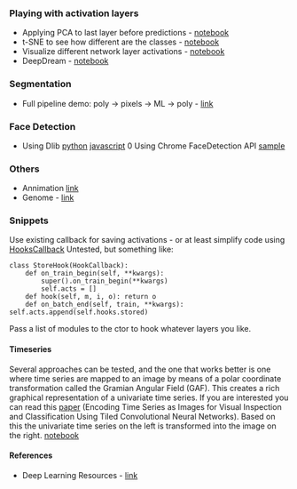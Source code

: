 ### Playing with activation layers
- Applying PCA to last layer before predictions - [notebook](https://rensdimmendaal.com/posts/feature-interpretation-for-breed-classifier/) 
- t-SNE to see how different are the classes - [notebook](https://github.com/kheyer/ML-DL-Projects/blob/master/Pets%20TSNE/pets_tsne.ipynb)
- Visualize different network layer activations - [notebook](https://github.com/MicPie/fastai_course_v3/blob/master/L1-stonefly_activations.ipynb)
- DeepDream - [notebook](https://github.com/kheyer/ML-DL-Projects/blob/master/Pytorch%20Deep%20Dream/dreaming.ipynb)

### Segmentation
- Full pipeline demo: poly -> pixels -> ML -> poly - [link](https://www.kaggle.com/lopuhin/full-pipeline-demo-poly-pixels-ml-poly)

### Face Detection
- Using Dlib [python](https://engmrk.com/face-detection-application/) [javascript](https://medium.com/@muehler.v/node-js-face-recognition-js-simple-and-robust-face-recognition-using-deep-learning-ea5ba8e852)
0 Using Chrome FaceDetection API [sample](https://medium.com/@joomiguelcunha/lets-play-with-chrome-s-face-detection-api-ca13017a958f)

### Others
- Annimation [link](https://nbviewer.jupyter.org/gist/joshfp/85d96f07aaa5f4d2c9eb47956ccdcc88/lesson2-sgd-in-action.ipynb)
- Genome - [link](https://medium.com/@alenaharley/tumor-normal-sequencing-is-this-variant-real-7d972df7242a)

### Snippets

Use existing callback for saving activations - or at least simplify code using [HooksCallback](http://docs.fast.ai/callbacks.hooks.html) Untested, but something like:
```
class StoreHook(HookCallback):
    def on_train_begin(self, **kwargs):
        super().on_train_begin(**kwargs)
        self.acts = []
    def hook(self, m, i, o): return o
    def on_batch_end(self, train, **kwargs): self.acts.append(self.hooks.stored)
```
Pass a list of modules to the ctor to hook whatever layers you like.

#### Timeseries
Several approaches can be tested, and the one that works better is one where time series are mapped to an image by means of a polar coordinate transformation called the Gramian Angular Field (GAF). This creates a rich graphical representation of a univariate time series. If you are interested you can read this [paper](https://aaai.org/ocs/index.php/WS/AAAIW15/paper/viewFile/10179/10251) (Encoding Time Series as Images for Visual Inspection and Classification Using Tiled Convolutional Neural Networks). Based on this the univariate time series on the left is transformed into the image on the right. [notebook](https://gist.github.com/oguiza/6b08fd42921e6b0de14e9ee2e8e0bfa7)

#### References
- Deep Learning Resources - [link](https://sgfin.github.io/learning-resources/)
